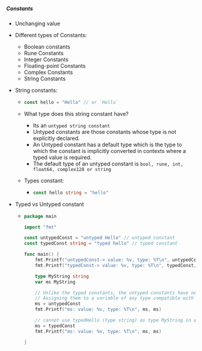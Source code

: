 ##### Constants

- Unchanging value

- Different types of Constants:
  - Boolean constants
  - Rune Constants
  - Integer Constants
  - Floating-point Constants
  - Complex Constants
  - String Constants
  
  

- String constants: 
  - ```go
    const hello = "Hello" // or `Hello`
    ```
  - What type does this string constant have?
    - Its an `untyped string constant`
    - Untyped constants are those constants whose type is not explicitly declared.
    - An Untyped constant has a default type which is the type to which the constant is implicitly converted in contexts where a typed value is required. 
    - The default type of an untyped constant is `bool, rune, int, float64, complex128 or string`
  
  - Types constant:
    - ```go
      const hello string = "hello"  
      ```  
      
- Typed vs Untyped constant
  - ```go
    package main
    
    import "fmt"
    
    const untypedConst = "untyped Hello" // untyped constant
    const typedConst string = "typed hello" // typed constant
    
    func main() {
        fmt.Printf("untypedConst-> value: %v, type: %T\n", untypedConst, untypedConst)
        fmt.Printf("typedConst-> value: %v, type: %T\n", typedConst, typedConst)
    
        type MyString string
        var ms MyString
    
        // Unlike the typed constants, the untyped constants have no type.
        // Assigning them to a variable of any type compatible with strings works without error
        ms = untypedConst
        fmt.Printf("ms: value: %v, type: %T\n", ms, ms)
    
        // cannot use typedHello (type string) as type MyString in assignment
        ms = typedConst
        fmt.Printf("ms: value: %v, type: %T\n", ms, ms)
    
    }
    ```